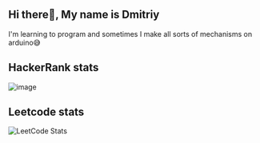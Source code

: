 
## Hi there👋, My name is Dmitriy
I'm learning to program and sometimes I make all sorts of mechanisms on arduino😅

## HackerRank stats
![image](https://user-images.githubusercontent.com/43641188/235378922-e2ffc869-8cb5-4f52-8d9a-4583004e737c.png)

## Leetcode stats
![LeetCode Stats](https://leetcode.card.workers.dev/Phaser2028?theme=dark&font=baloo&extension=null)

<!-- ## Streak stats
[![GitHub Streak](http://github-readme-streak-stats.herokuapp.com?user=Phaser2028&theme=dark)](https://git.io/streak-stats)  -->

